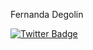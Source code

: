 

<p>Fernanda Degolin</p>


[![Twitter Badge](https://img.shields.io/twitter/url?style=for-the-badge&url=http%3A%2F%2Ftwitter.com%2Ffesiviero)](https://twitter/fesiviero)
